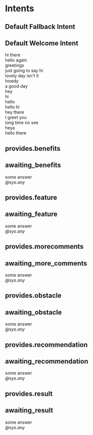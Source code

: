 <h1>Intents</h1><h2 href="#default-fallback-intent">Default Fallback Intent</h2><h2 href="#default-welcome-intent">Default Welcome Intent</h2>hi there<br/>hello again<br/>greetings<br/>just going to say hi<br/>lovely day isn't it<br/>howdy<br/>a good day<br/>hey<br/>hi<br/>hello<br/>hello hi<br/>hey there<br/>I greet you<br/>long time no see<br/>heya<br/>hello there<br/><h2 href="#providesbenefits">provides.benefits</h2><h2>awaiting_benefits</h2>some answer<br/><i>@sys.any</i><h2 href="#providesfeature">provides.feature</h2><h2>awaiting_feature</h2>some answer<br/><i>@sys.any</i><h2 href="#providesmorecomments">provides.morecomments</h2><h2>awaiting_more_comments</h2>some answer<br/><i>@sys.any</i><h2 href="#providesobstacle">provides.obstacle</h2><h2>awaiting_obstacle</h2>some answer<br/><i>@sys.any</i><h2 href="#providesrecommendation">provides.recommendation</h2><h2>awaiting_recommendation</h2>some answer<br/><i>@sys.any</i><h2 href="#providesresult">provides.result</h2><h2>awaiting_result</h2>some answer<br/><i>@sys.any</i>

